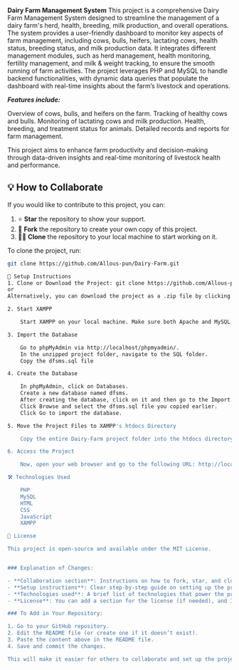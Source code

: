 **Dairy Farm Management System**
This project is a comprehensive Dairy Farm Management System designed to streamline the management of a dairy farm's herd, health, breeding, milk production, and overall operations. The system provides a user-friendly dashboard to monitor key aspects of farm management, including cows, bulls, heifers, lactating cows, health status, breeding status, and milk production data. It integrates different management modules, such as herd management, health monitoring, fertility management, and milk & weight tracking, to ensure the smooth running of farm activities. The project leverages PHP and MySQL to handle backend functionalities, with dynamic data queries that populate the dashboard with real-time insights about the farm’s livestock and operations.

_**Features include:**_

Overview of cows, bulls, and heifers on the farm.
Tracking of healthy cows and bulls.
Monitoring of lactating cows and milk production.
Health, breeding, and treatment status for animals.
Detailed records and reports for farm management.

This project aims to enhance farm productivity and decision-making through data-driven insights and real-time monitoring of livestock health and performance.

## 💡 How to Collaborate

If you would like to contribute to this project, you can:

1. ⭐ **Star** the repository to show your support.
2. 🍴 **Fork** the repository to create your own copy of this project.
3. 🧑‍💻 **Clone** the repository to your local machine to start working on it.

To clone the project, run:

```bash
git clone https://github.com/Allous-pun/Dairy-Farm.git

🚀 Setup Instructions
1. Clone or Download the Project: git clone https://github.com/Allous-pun/Dairy-Farm.git
or
Alternatively, you can download the project as a .zip file by clicking the Code button above and selecting Download ZIP. After downloading, unzip the file to your desired location.

2. Start XAMPP

    Start XAMPP on your local machine. Make sure both Apache and MySQL are running.

3. Import the Database

    Go to phpMyAdmin via http://localhost/phpmyadmin/.
    In the unzipped project folder, navigate to the SQL folder.
    Copy the dfsms.sql file

4. Create the Database

    In phpMyAdmin, click on Databases.
    Create a new database named dfsms.
    After creating the database, click on it and then go to the Import tab.
    Click Browse and select the dfsms.sql file you copied earlier.
    Click Go to import the database.

5. Move the Project Files to XAMPP's htdocs Directory

    Copy the entire Dairy-Farm project folder into the htdocs directory of XAMPP. The path should look something like: C:\xampp\htdocs\Dairy-Farm

6. Access the Project

    Now, open your web browser and go to the following URL: http://localhost/Dairy-Farm/dfsms/

🛠️ Technologies Used

    PHP
    MySQL
    HTML
    CSS
    JavaScript
    XAMPP

📄 License

This project is open-source and available under the MIT License.


### Explanation of Changes:

- **Collaboration section**: Instructions on how to fork, star, and clone the repo, with a git clone command example.
- **Setup instructions**: Clear step-by-step guide on setting up the project on a local machine using XAMPP.
- **Technologies used**: A brief list of technologies that power the project.
- **License**: You can add a section for the license (if needed), and I’ve included the MIT License as a placeholder.

### To Add in Your Repository:

1. Go to your GitHub repository.
2. Edit the README file (or create one if it doesn’t exist).
3. Paste the content above in the README file.
4. Save and commit the changes.

This will make it easier for others to collaborate and set up the project locally. Let me know if you need any more adjustments!
